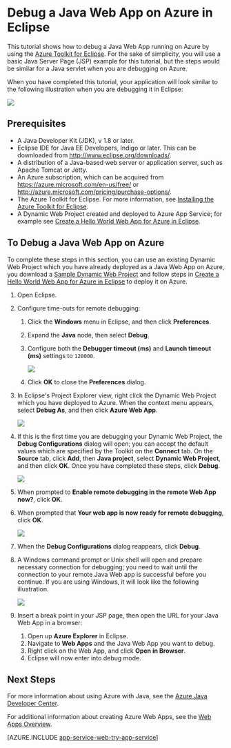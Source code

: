 <properties 
    pageTitle="Debug a Java Web App on Azure in Eclipse | Microsoft Azure" 
    description="This tutorial shows you how to use the Azure Toolkit for Eclipse to debug a Java Web App running on Azure." 
    services="app-service\web" 
    documentationCenter="java" 
    authors="selvasingh" 
    manager="wpickett" 
    editor=""/>

<tags 
    ms.service="app-service-web" 
    ms.workload="web" 
    ms.tgt_pltfrm="na" 
    ms.devlang="Java" 
    ms.topic="article" 
    ms.date="09/20/2016" 
    ms.author="asirveda;robmcm"/>

# <a name="debug-a-java-web-app-on-azure-in-eclipse"></a>Debug a Java Web App on Azure in Eclipse

This tutorial shows how to debug a Java Web App running on Azure by using the [Azure Toolkit for Eclipse]. For the sake of simplicity, you will use a basic Java Server Page (JSP) example for this tutorial, but the steps would be similar for a Java servlet when you are debugging on Azure.

When you have completed this tutorial, your application will look similar to the following illustration when you are debugging it in Eclipse:

![][01]
 
## <a name="prerequisites"></a>Prerequisites

* A Java Developer Kit (JDK), v 1.8 or later.
* Eclipse IDE for Java EE Developers, Indigo or later. This can be downloaded from <http://www.eclipse.org/downloads/>.
* A distribution of a Java-based web server or application server, such as Apache Tomcat or Jetty.
* An Azure subscription, which can be acquired from <https://azure.microsoft.com/en-us/free/> or <http://azure.microsoft.com/pricing/purchase-options/>.
* The Azure Toolkit for Eclipse. For more information, see [Installing the Azure Toolkit for Eclipse].
* A Dynamic Web Project created and deployed to Azure App Service; for example see [Create a Hello World Web App for Azure in Eclipse].

## <a name="to-debug-a-java-web-app-on-azure"></a>To Debug a Java Web App on Azure

To complete these steps in this section, you can use an existing Dynamic Web Project which you have already deployed as a Java Web App on Azure, you download a [Sample Dynamic Web Project] and follow steps in [Create a Hello World Web App for Azure in Eclipse] to deploy it on Azure. 

1. Open Eclipse.

1. Configure time-outs for remote debugging:

    1. Click the **Windows** menu in Eclipse, and then click **Preferences**.
    1. Expand the **Java** node, then select **Debug**.
    1. Configure both the **Debugger timeout (ms)** and **Launch timeout (ms)** settings to `120000`.

        ![][02]

    1. Click **OK** to close the **Preferences** dialog.

1. In  Eclipse's Project Explorer view, right click the Dynamic Web Project which you have deployed to Azure. When the context menu appears, select **Debug As**, and then click **Azure Web App**.

    ![][03]

1. If this is the first time you are debugging your Dynamic Web Project, the **Debug Configurations** dialog will open; you can accept the default values which are specified by the Toolkit on the **Connect** tab. On the **Source** tab, click **Add**, then **Java project**, select **Dynamic Web Project**, and then click **OK**. Once you have completed these steps, click **Debug**.

    ![][04]

1. When prompted to **Enable remote debugging in the remote Web App now?**, click **OK**.

1. When prompted that **Your web app is now ready for remote debugging**, click **OK**.

    ![][05]

1. When the **Debug Configurations** dialog reappears, click **Debug**.

1. A Windows command prompt or Unix shell will open and prepare necessary connection for debugging; you need to wait until the connection to your remote Java Web app is successful before you continue. If you are using Windows, it will look like the following illustration.

    ![][06]

1. Insert a break point in your JSP page, then open the URL for your Java Web App in a browser:

    1. Open up **Azure Explorer** in Eclipse.
    1. Navigate to **Web Apps** and the Java Web App you want to debug.
    1. Right click on the Web App, and click **Open in Browser**.
    1. Eclipse will now enter into debug mode.

## <a name="next-steps"></a>Next Steps

For more information about using Azure with Java, see the [Azure Java Developer Center].

For additional information about creating Azure Web Apps, see the [Web Apps Overview].

[AZURE.INCLUDE [app-service-web-try-app-service](../../includes/app-service-web-try-app-service.md)]

<!-- URL List -->

[Azure App Service]: http://go.microsoft.com/fwlink/?LinkId=529714
[Azure Toolkit for Eclipse]: ../azure-toolkit-for-eclipse.md
[Installing the Azure Toolkit for Eclipse]: ../azure-toolkit-for-eclipse-installation.md
[Create a Hello World Web App for Azure in Eclipse]: ./app-service-web-eclipse-create-hello-world-web-app.md
[Sample Dynamic Web Project]: http://go.microsoft.com/fwlink/?LinkId=817337

[Azure Java Developer Center]: https://azure.microsoft.com/develop/java/
[Web Apps Overview]: ./app-service-web-overview.md

<!-- IMG List -->

[01]: ./media/app-service-web-debug-java-web-app-in-eclipse/01-debug-java-web-app-in-eclipse.png
[02]: ./media/app-service-web-debug-java-web-app-in-eclipse/02-configure-eclipse-remote-debug.png
[03]: ./media/app-service-web-debug-java-web-app-in-eclipse/03-debug-as.png
[04]: ./media/app-service-web-debug-java-web-app-in-eclipse/04-debug-configurations.png
[05]: ./media/app-service-web-debug-java-web-app-in-eclipse/05-ready-for-remote-debugging.png
[06]: ./media/app-service-web-debug-java-web-app-in-eclipse/06-windows-command-prompt-connection-successful-to-remote.png
